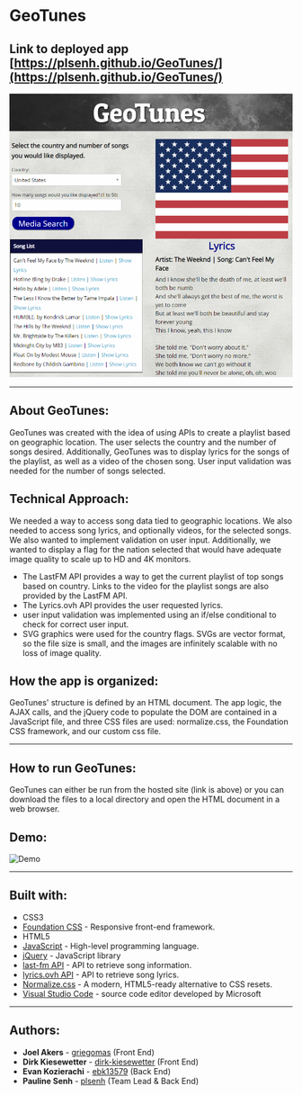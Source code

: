 # GeoTunes

## Link to deployed app [https://plsenh.github.io/GeoTunes/](https://plsenh.github.io/GeoTunes/)

![screenshot](./assets/images/GeoTunes.PNG)

---

## About GeoTunes:

GeoTunes was created with the idea of using APIs to create a playlist based on geographic location. The user selects the country and the number of songs desired. Additionally, GeoTunes was to display lyrics for the songs of the playlist, as well as a video of the chosen song. User input validation was needed for the number of songs selected.

## Technical Approach:

We needed a way to access song data tied to geographic locations. We also needed to access song lyrics, and optionally videos, for the selected songs. We also wanted to implement validation on user input. Additionally, we wanted to display a flag for the nation selected that would have adequate image quality to scale up to HD and 4K monitors.

- The LastFM API provides a way to get the current playlist of top songs based on country. Links to the video for the playlist songs are also provided by the LastFM API.
- The Lyrics.ovh API provides the user requested lyrics.
- user input validation was implemented using an if/else conditional to check for correct user input.
- SVG graphics were used for the country flags. SVGs are vector format, so the file size is small, and the images are infinitely scalable with no loss of image quality.

## How the app is organized:

GeoTunes' structure is defined by an HTML document. The app logic, the AJAX calls, and the jQuery code to populate the DOM are contained in a JavaScript file, and three CSS files are used: normalize.css, the Foundation CSS framework, and our custom css file.

---

## How to run GeoTunes:

GeoTunes can either be run from the hosted site (link is above) or you can download the files to a local directory and open the HTML document in a web browser.

## Demo:

![Demo](./assets/images/GeoTunes_demo.gif)

---

## Built with:

- CSS3
- [Foundation CSS](https://foundation.zurb.com/sites/docs/v/5.5.3/css.html) - Responsive front-end framework.
- HTML5
- [JavaScript](https://developer.mozilla.org/en-US/docs/Web/JavaScript) - High-level programming language.
- [jQuery](https://jquery.com/) - JavaScript library
- [last-fm API](https://www.last.fm/api/) - API to retrieve song information.
- [lyrics.ovh API](https://lyricsovh.docs.apiary.io/) - API to retrieve song lyrics.
- [Normalize.css](https://necolas.github.io/normalize.css/) - A modern, HTML5-ready alternative to CSS resets.
- [Visual Studio Code](https://code.visualstudio.com/) - source code editor developed by Microsoft

---

## Authors:

- **Joel Akers** - [griegomas](https://github.com/griegomas) (Front End)
- **Dirk Kiesewetter** - [dirk-kiesewetter](https://github.com/dirk-kiesewetter) (Front End)
- **Evan Kozierachi** - [ebk13579](https://github.com/ebk13579) (Back End)
- **Pauline Senh** - [plsenh](https://github.com/plsenh) (Team Lead & Back End)
